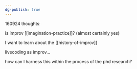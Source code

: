 ```yaml
---
dg-publish: true
---
```

160924 thoughts: 

is improv [[imagination-practice]]? (almost certainly yes)

I want to learn about the [[history-of-improv]]

livecoding as improv...

how can I harness this within the process of the phd research?
